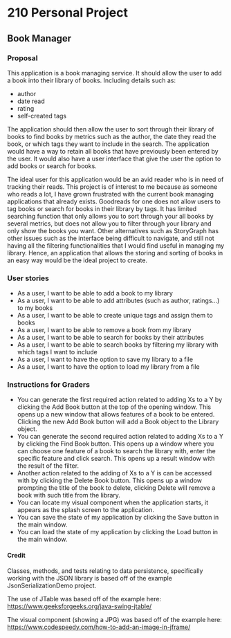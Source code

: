 # 210 Personal Project
## Book Manager

### Proposal

This application is a book managing service. It should allow the user to add a book into their library of books. 
Including details such as: 
- author
- date read
- rating
- self-created tags

The application should then allow the user to sort through their library of books 
to find books by metrics such as the author, the date they read the book, or which tags they want to include in the 
search. The application would have a way to retain all books that have previously been entered by the user. It would 
also have a user interface that give the user the option to add books or search for books.

The ideal user for this application would be an avid reader who is in need of tracking their reads. This project is 
of interest to me because as someone who reads a lot, I have grown frustrated with the current book managing 
applications that already exists. Goodreads for one does not allow users to tag books or search for books in their 
library by tags. It has limited searching function that only allows you to sort through your all books by several 
metrics, but does not allow you to filter through your library and only show the books you want. Other alternatives 
such as StoryGraph has other issues such as the interface being difficult to navigate, and still not having all the 
filtering functionalities that I would find useful in managing my library. Hence, an application that allows the 
storing and sorting of books in an easy way would be the ideal project to create.

### User stories
- As a user, I want to be able to add a book to my library
- As a user, I want to be able to add attributes (such as author, ratings...) to my books
- As a user, I want to be able to create unique tags and assign them to books
- As a user, I want to be able to remove a book from my library
- As a user, I want to be able to search for books by their attributes
- As a user, I want to be able to search books by filtering my library with which tags I want to include 
- As a user, I want to have the option to save my library to a file
- As a user, I want to have the option to load my library from a file

### Instructions for Graders
- You can generate the first required action related to adding Xs to a Y by clicking the Add Book button at the top 
  of the opening window. This opens up a new window that allows features of a book to be entered. Clicking the new Add 
  Book button will add a Book object to the Library object.
- You can generate the second required action related to adding Xs to a Y by clicking the Find Book button. This 
  opens up a window where you can choose one feature of a book to search the library with, enter the specific 
  feature and click search. This opens up a result window with the result of the filter. 
- Another action related to the adding of Xs to a Y is can be accessed with by clicking the Delete Book button. This 
  opens up a window prompting the title of the book to delete, clicking Delete will remove a book with such title 
  from the library.
- You can locate my visual component when the application starts, it appears as the splash screen to the application.
- You can save the state of my application by clicking the Save button in the main window.
- You can load the state of my application by clicking the Load button in the main window.

#### Credit
Classes, methods, and tests relating to data persistence, specifically working with the JSON library is based off of 
the example JsonSerializationDemo project.

The use of JTable was based off of the example here: https://www.geeksforgeeks.org/java-swing-jtable/

The visual component (showing a JPG) was based off of the example here: https://www.codespeedy.com/how-to-add-an-image-in-jframe/
